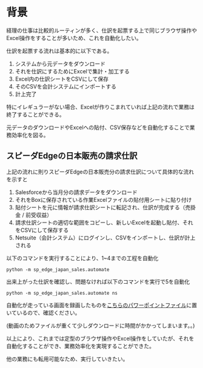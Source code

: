 # 背景
経理の仕事は比較的ルーティンが多く、仕訳を起票する上で同じブラウザ操作やExcel操作をすることが多いため、これを自動化したい。

仕訳を起票する流れは基本的に以下である。
1. システムから元データをダウンロード
2. それを仕訳にするためにExcelで集計・加工する
3. Excel内の仕訳シートをCSVにして保存
4. そのCSVを会計システムにインポートする
5. 計上完了

特にイレギュラーがない場合、Excelが作りこまれていれば上記の流れで業務は終了することができる。

元データのダウンロードやExcelへの貼付、CSV保存などを自動化することで業務効率化を図る。

## スピーダEdgeの日本販売の請求仕訳
上記の流れに則りスピーダEdgeの日本販売分の請求仕訳について具体的な流れを示すと

1. Salesforceから当月分の請求データをダウンロード
2. それをBoxに保存されている作業Excelファイルの貼付用シートに貼り付け
3. 貼付シートを元に情報が請求仕訳シートに転記され、仕訳が完成する（売掛金 / 前受収益）
4. 請求仕訳シートの適切な範囲をコピーし、新しいExcelを起動し貼付、それをCSVにして保存する
5. Netsuite（会計システム）にログインし、CSVをインポートし、仕訳が計上される

以下のコマンドを実行することにより、1~4までの工程を自動化

```
python -m sp_edge_japan_sales.automate
```

出来上がった仕訳を確認し、問題なければ以下のコマンドを実行で5を自動化

```
python -m sp_edge_japan_sales.automate ns
```

自動化が走っている画面を録画したものを[こちらのパワーポイントファイル](./demo_automation_capture.pptx)に置いているので、確認ください。

(動画のためファイルが重くて少しダウンロードに時間がかかってしまいます。。)

以上により、これまでは定型のブラウザ操作やExcel操作をしていたが、それを自動化することができ、業務効率化を実現することができた。

他の業務にも転用可能なため、実行していきたい。
